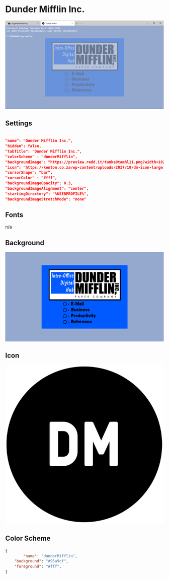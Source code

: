 # Dunder Mifflin Inc.

![Dunder Mifflin Inc.](images/dunder-mifflin.png)

## Settings

```json

"name": "Dunder Mifflin Inc.",
"hidden": false,
"tabTitle": "Dunder Mifflin Inc.",
"colorScheme" : "dunderMifflin",
"backgroundImage": "https://preview.redd.it/tunka0tamhl11.png?width=1024&format=png&auto=webp&s=1d2737cc75cc497b384f0562716061387d65b9d3",
"icon": "https://kenton.co.za/wp-content/uploads/2017/10/dm-icon-large.png",
"cursorShape": "bar",
"cursorColor" : "#fff",
"backgroundImageOpacity": 0.3,
"backgroundImageAlignment": "center",
"startingDirectory": "%USERPROFILE%",
"backgroundImageStretchMode": "none"
```

## Fonts

n/a

## Background

![Dunder Mifflin Inc.](images/dunder-mifflin-background.png)

## Icon

![Dunder Mifflin Inc.](images/dunder-mifflin-icon.png)

## Color Scheme

```json
{
    	"name": "dunderMifflin",
	"background": "#95a9cf",
	"foreground": "#fff",
}
```
